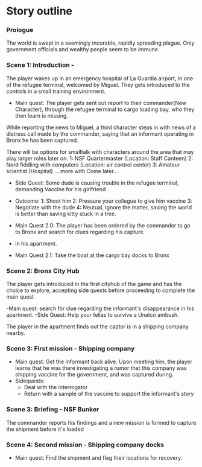 Story outline
====

### Prologue
The world is swept in a seemingly incurable, rapidly spreading plague.
Only government officials and wealthy people seem to be immune.

### Scene 1: Introduction - 
The player wakes up in an emergency hospital of La Guardia airport, in one of the refugee terminal, welcomed by Miguel.
They gets introduced to the controls in a small training environment.

- Main quest: The player gets sent out report to their commander(New Character), through the refugee terminal to cargo 
loading bay, who they then learn is missing.

While reporting the news to Miguel, a third character steps in with news of a distress call made by the commander, 
saying that an informant operating in Bronx he has been captured.

There will be options for smalltalk with characters around the area that may play larger roles later on.
1: NSF Quartermaster (Location: Staff Canteen)
2: Nerd fiddling with computers (Location: air control center)
3: Amateur scientist (Hospital)
....more with Come later... 

- Side Quest: Some dude is causing trouble in the refugee terminal, demanding Vaccine for his girlfriend
- Outcome: 1: Shoot him
          2: Pressure your collegue to give him vaccine 
          3: Negotiate with the dude
          4: Neutual, Ignore the matter, saving the world is better than saving kitty stuck in a tree.

- Main Quest 2.0: The player has been ordered by the commander to go to Bronx and search for clues regarding his capture.
- in his apartment.
- Main Quest 2.1: Take the boat at the cargo bay docks to Bronx

### Scene 2: Bronx City Hub
The player gets introduced in the first cityhub of the game and has the choice to explore, accepting 
side quests before proceeding to complete the main quest

-Main quest: search for clue regarding the informant's disappearance in his apartment.
-Side Quest: Help your fellas to survive a Unatco ambush.

The player in the apartment finds out the captor is in a shipping company nearby. 


### Scene 3: First mission - Shipping company
- Main quest: Get the informant back alive. Upon meeting him, the player learns that he was there investigating a rumor that this company was shipping vaccine for the government, and was captured during.
- Sidequests:
  - Deal with the interrogator
  - Return with a sample of the vaccine to support the informant's story

### Scene 3: Briefing - NSF Bunker
The commander reports his findings and a new mission is formed to capture the shipment before it's loaded

### Scene 4: Second mission - Shipping company docks
- Main quest: Find the shipment and flag their locations for recovery.
